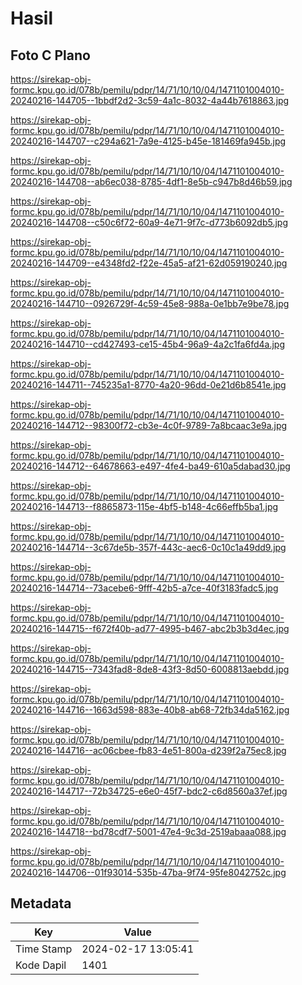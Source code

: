 # Hasil

## Foto C Plano

https://sirekap-obj-formc.kpu.go.id/078b/pemilu/pdpr/14/71/10/10/04/1471101004010-20240216-144705--1bbdf2d2-3c59-4a1c-8032-4a44b7618863.jpg

https://sirekap-obj-formc.kpu.go.id/078b/pemilu/pdpr/14/71/10/10/04/1471101004010-20240216-144707--c294a621-7a9e-4125-b45e-181469fa945b.jpg

https://sirekap-obj-formc.kpu.go.id/078b/pemilu/pdpr/14/71/10/10/04/1471101004010-20240216-144708--ab6ec038-8785-4df1-8e5b-c947b8d46b59.jpg

https://sirekap-obj-formc.kpu.go.id/078b/pemilu/pdpr/14/71/10/10/04/1471101004010-20240216-144708--c50c6f72-60a9-4e71-9f7c-d773b6092db5.jpg

https://sirekap-obj-formc.kpu.go.id/078b/pemilu/pdpr/14/71/10/10/04/1471101004010-20240216-144709--e4348fd2-f22e-45a5-af21-62d059190240.jpg

https://sirekap-obj-formc.kpu.go.id/078b/pemilu/pdpr/14/71/10/10/04/1471101004010-20240216-144710--0926729f-4c59-45e8-988a-0e1bb7e9be78.jpg

https://sirekap-obj-formc.kpu.go.id/078b/pemilu/pdpr/14/71/10/10/04/1471101004010-20240216-144710--cd427493-ce15-45b4-96a9-4a2c1fa6fd4a.jpg

https://sirekap-obj-formc.kpu.go.id/078b/pemilu/pdpr/14/71/10/10/04/1471101004010-20240216-144711--745235a1-8770-4a20-96dd-0e21d6b8541e.jpg

https://sirekap-obj-formc.kpu.go.id/078b/pemilu/pdpr/14/71/10/10/04/1471101004010-20240216-144712--98300f72-cb3e-4c0f-9789-7a8bcaac3e9a.jpg

https://sirekap-obj-formc.kpu.go.id/078b/pemilu/pdpr/14/71/10/10/04/1471101004010-20240216-144712--64678663-e497-4fe4-ba49-610a5dabad30.jpg

https://sirekap-obj-formc.kpu.go.id/078b/pemilu/pdpr/14/71/10/10/04/1471101004010-20240216-144713--f8865873-115e-4bf5-b148-4c66effb5ba1.jpg

https://sirekap-obj-formc.kpu.go.id/078b/pemilu/pdpr/14/71/10/10/04/1471101004010-20240216-144714--3c67de5b-357f-443c-aec6-0c10c1a49dd9.jpg

https://sirekap-obj-formc.kpu.go.id/078b/pemilu/pdpr/14/71/10/10/04/1471101004010-20240216-144714--73acebe6-9fff-42b5-a7ce-40f3183fadc5.jpg

https://sirekap-obj-formc.kpu.go.id/078b/pemilu/pdpr/14/71/10/10/04/1471101004010-20240216-144715--f672f40b-ad77-4995-b467-abc2b3b3d4ec.jpg

https://sirekap-obj-formc.kpu.go.id/078b/pemilu/pdpr/14/71/10/10/04/1471101004010-20240216-144715--7343fad8-8de8-43f3-8d50-6008813aebdd.jpg

https://sirekap-obj-formc.kpu.go.id/078b/pemilu/pdpr/14/71/10/10/04/1471101004010-20240216-144716--1663d598-883e-40b8-ab68-72fb34da5162.jpg

https://sirekap-obj-formc.kpu.go.id/078b/pemilu/pdpr/14/71/10/10/04/1471101004010-20240216-144716--ac06cbee-fb83-4e51-800a-d239f2a75ec8.jpg

https://sirekap-obj-formc.kpu.go.id/078b/pemilu/pdpr/14/71/10/10/04/1471101004010-20240216-144717--72b34725-e6e0-45f7-bdc2-c6d8560a37ef.jpg

https://sirekap-obj-formc.kpu.go.id/078b/pemilu/pdpr/14/71/10/10/04/1471101004010-20240216-144718--bd78cdf7-5001-47e4-9c3d-2519abaaa088.jpg

https://sirekap-obj-formc.kpu.go.id/078b/pemilu/pdpr/14/71/10/10/04/1471101004010-20240216-144706--01f93014-535b-47ba-9f74-95fe8042752c.jpg


## Metadata

| Key        | Value               |
| ---------- | ------------------- |
| Time Stamp | 2024-02-17 13:05:41 |
| Kode Dapil | 1401                |



